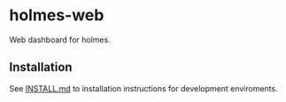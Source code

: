holmes-web
==========

Web dashboard for holmes.

Installation
------------

See [INSTALL.md](/INSTALL.md) to installation instructions for development enviroments.
